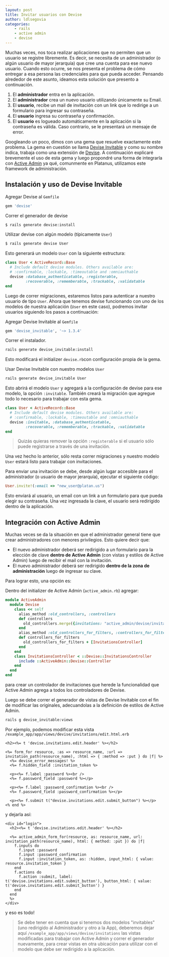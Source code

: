 ```yaml
---
layout: post
title: Invitar usuarios con Devise
author: ldlsegovia
categories:
    - rails
    - active admin
    - devise
---
```


Muchas veces, nos toca realizar aplicaciones que no permiten que un usuario se registre libremente. Es decir, se necesita de un administrador (o algún usuario de mayor jerarquía) que cree una cuenta para ese nuevo usuario. Cuando esto ocurre, se nos presenta el problema de cómo entregar a esa persona las credenciales para que pueda acceder. Pensando alrededor de este asunto, ideamos esta solución que presento a continuación.

1. El **administrador** entra en la aplicación.
1. El **administrador** crea un nuevo usuario utilizando únicamente su Email.
1. El **usuario**, recibe un mail de invitación con un link que lo redirige a un formulario para ingresar su contraseña.
1. El **usuario** ingresa su contraseña y confirmación.
1. El **usuario** es logueado automáticamente en la aplicación si la contraseña es válida. Caso contrario, se le presentará un mensaje de error.

Googleando un poco, dimos con una gema que resuelve exactamente este problema. La gema en cuestión se llama [Devise Invitable](https://github.com/scambra/devise_invitable) y como su nombre indica, trabaja como una extensión de [Devise](https://github.com/plataformatec/devise). A continuación explicaré brevemente el uso de esta gema y luego propondré una forma de integrarla con [Active Admin](https://github.com/activeadmin/activeadmin) ya qué, comunmente en Platanus, utilizamos este framework de administración.

## Instalación y uso de Devise Invitable

Agregar Devise al `Gemfile`

```ruby
gem 'devise'
```
Correr el generador de devise

```bash
$ rails generate devise:install
```
Utilizar devise con algún modelo (típicamente `User`)

```bash
$ rails generate devise User
```
Esto generará un modelo `User` con la siguiente estructura:

```ruby
class User < ActiveRecord::Base
  # Include default devise modules. Others available are:
  # :confirmable, :lockable, :timeoutable and :omniauthable
  devise :database_authenticatable, :registerable,
         :recoverable, :rememberable, :trackable, :validatable
end
```
Luego de correr migraciones, estaremos listos para autenticar a nuestro usuario de tipo `User`.
Ahora que tenemos devise funcionando con uno de los modelos de nuestra aplicación (`User` en este caso), podremos invitar usuarios siguiendo los pasos a continuación:

Agregar Devise Invitable al `Gemfile`

```ruby
gem 'devise_invitable', '~> 1.3.4'
```

Correr el instalador.

```bash
rails generate devise_invitable:install
```
Esto modificará el initializer `devise.rb`con configuración propia de la gema.

Usar Devise Invitable con nuestro modelos `User`

```bash
rails generate devise_invitable User
```

Esto abrirá el modelo `User` y agregará a la configuración de devise para ese modelo, la opción `:invitable`. También creará la migración que agregue todo lo necesario para trabajar con esta gema.

```ruby
class User < ActiveRecord::Base
  # Include default devise modules. Others available are:
  # :confirmable, :lockable, :timeoutable and :omniauthable
  devise :invitable, :database_authenticatable,
         :recoverable, :rememberable, :trackable, :validatable
end
```
> Quizás quieras remover la opción `:registerable` si el usuario sólo puede registrarse a través de una invitación.

Una vez hecho lo anterior, sólo resta correr migraciones y nuestro modelo `User` estará listo para trabajar con invitaciones.

Para enviar una invitación se debe, desde algún lugar accesible para el administrador (o usuario de mayor jerarquía), ejecutar el siguiente código:

```ruby
User.invite!(:email => "new_user@platan.us")
```
Esto enviará al usuario, un email con un link a un formulario para que pueda elegir su contraseña. Una vez ingresada la clave, el usuario será redirigido dentro de la aplicación.

## Integración con Active Admin

Muchas veces se da la situación en que el administrador general tiene que crear administradores con menores privilegios. Esto quiere decir que:

* El nuevo administrador deberá ser redirigido a un formulario para la elección de clave **dentro de Active Admin** (con vistas y estilos de Active Admin) luego de recibir el mail con la invitación.
* El nuevo administrador deberá ser redirigido **dentro de la zona de administración** luego de ingresar su clave.

Para lograr esto, una opción es:

Dentro del initializer de Active Admin (`active_admin.rb`) agregar:

```ruby
module ActiveAdmin
  module Devise
    class << self
      alias_method :old_controllers, :controllers
      def controllers
        old_controllers.merge({invitations: "active_admin/devise/invitations"})
      end
      alias_method :old_controllers_for_filters, :controllers_for_filters
      def controllers_for_filters
        old_controllers_for_filters + [InvitationsController]
      end
    end
    class InvitationsController < ::Devise::InvitationsController
      include ::ActiveAdmin::Devise::Controller
    end
  end
end
```
para crear un controlador de invitaciones que herede la funcionalidad que Active Admin agrega a todos los controladores de Devise.

Luego se debe correr el generador de vistas de Devise Invitable con el fin de modificar las originales, adecuandolas a la definición de estilos de Active Admin.

```bash
rails g devise_invitable:views
```

Por ejemplo, podemos modificar esta vista `/example_app/app/views/devise/invitations/edit.html.erb`

```erb
<h2><%= t 'devise.invitations.edit.header' %></h2>

<%= form_for resource, :as => resource_name, :url => invitation_path(resource_name), :html => { :method => :put } do |f| %>
  <%= devise_error_messages! %>
  <%= f.hidden_field :invitation_token %>

  <p><%= f.label :password %><br />
  <%= f.password_field :password %></p>

  <p><%= f.label :password_confirmation %><br />
  <%= f.password_field :password_confirmation %></p>

  <p><%= f.submit t("devise.invitations.edit.submit_button") %></p>
<% end %>
```

y dejarla así:

```erb
<div id="login">
  <h2><%= t 'devise.invitations.edit.header' %></h2>

  <%= active_admin_form_for(resource, as: resource_name, url: invitation_path(resource_name), html: { method: :put }) do |f|
    f.inputs do
      f.input :password
      f.input :password_confirmation
      f.input :invitation_token, as: :hidden, input_html: { value: resource.invitation_token }
    end
    f.actions do
      f.action :submit, label: t('devise.invitations.edit.submit_button'), button_html: { value: t('devise.invitations.edit.submit_button') }
    end
  end
  %>
</div>
```

y eso es todo!

> Se debe tener en cuenta que si tenemos dos modelos "invitables" (uno redirigido al Administrador y otro a la App), deberemos dejar aquí `/example_app/app/views/devise/invitations` las vistas modificadas para trabajar con Active Admin y correr el generador nuevamente, para crear vistas en otra ubicación para utilizar con el modelo que debe ser redirigido a la aplicación.

